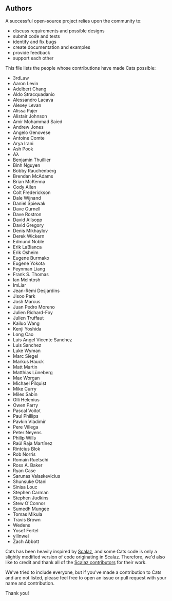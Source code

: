 ## Authors

A successful open-source project relies upon the community to:

* discuss requirements and possible designs
* submit code and tests
* identify and fix bugs
* create documentation and examples
* provide feedback
* support each other

This file lists the people whose contributions have made Cats
possible:

 * 3rdLaw
 * Aaron Levin
 * Adelbert Chang
 * Aldo Stracquadanio
 * Alessandro Lacava
 * Alexey Levan
 * Alissa Pajer
 * Alistair Johnson
 * Amir Mohammad Saied
 * Andrew Jones
 * Angelo Genovese
 * Antoine Comte
 * Arya Irani
 * Ash Pook
 * Aλ
 * Benjamin Thuillier
 * Binh Nguyen
 * Bobby Rauchenberg
 * Brendan McAdams
 * Brian McKenna
 * Cody Allen
 * Colt Frederickson
 * Dale Wijnand
 * Daniel Spiewak
 * Dave Gurnell
 * Dave Rostron
 * David Allsopp
 * David Gregory
 * Denis Mikhaylov
 * Derek Wickern
 * Edmund Noble
 * Erik LaBianca
 * Erik Osheim
 * Eugene Burmako
 * Eugene Yokota
 * Feynman Liang
 * Frank S. Thomas
 * Ian McIntosh
 * ImLiar
 * Jean-Rémi Desjardins
 * Jisoo Park
 * Josh Marcus
 * Juan Pedro Moreno
 * Julien Richard-Foy
 * Julien Truffaut
 * Kailuo Wang
 * Kenji Yoshida
 * Long Cao
 * Luis Angel Vicente Sanchez
 * Luis Sanchez
 * Luke Wyman
 * Marc Siegel
 * Markus Hauck
 * Matt Martin
 * Matthias Lüneberg
 * Max Worgan
 * Michael Pilquist
 * Mike Curry
 * Miles Sabin
 * Olli Helenius
 * Owen Parry
 * Pascal Voitot
 * Paul Phillips
 * Pavkin Vladimir
 * Pere Villega
 * Peter Neyens
 * Philip Wills
 * Raúl Raja Martínez
 * Rintcius Blok
 * Rob Norris
 * Romain Ruetschi
 * Ross A. Baker
 * Ryan Case
 * Sarunas Valaskevicius
 * Shunsuke Otani
 * Sinisa Louc
 * Stephen Carman
 * Stephen Judkins
 * Stew O'Connor
 * Sumedh Mungee
 * Tomas Mikula
 * Travis Brown
 * Wedens
 * Yosef Fertel
 * yilinwei
 * Zach Abbott

Cats has been heavily inspired by [Scalaz](https://github.com/scalaz/scalaz),
and some Cats code is only a slightly modified version of code originating in
Scalaz. Therefore, we'd also like to credit and thank all of the
[Scalaz contributors](https://github.com/scalaz/scalaz/graphs/contributors) for
their work.

We've tried to include everyone, but if you've made a contribution to
Cats and are not listed, please feel free to open an issue or pull
request with your name and contribution.

Thank you!
